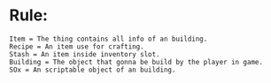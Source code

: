 # Rule:
	Item = The thing contains all info of an building.
	Recipe = An item use for crafting.
	Stash = An item inside inventory slot.
	Building = The object that gonna be build by the player in game.
	SOx = An scriptable object of an building.